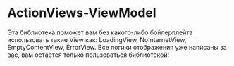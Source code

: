 # ActionViews-ViewModel
Эта библиотека поможет вам без какого-либо бойлерплейта использовать такие View как: LoadingView, NoInternetView, EmptyContentView, ErrorView. Все логики отображения уже написаны за вас, вам остается только пользоваться библиотекой!
